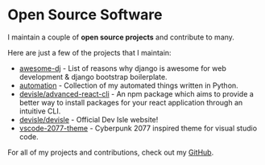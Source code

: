 # Open Source Software

I maintain a couple of **open source projects** and contribute to many.

Here are just a few of the projects that I maintain:

- [awesome-dj](https://github.com/endormi/awesome-dj) - List of reasons why django is awesome for web development & django bootstrap boilerplate.
- [automation](https://github.com/endormi/automation) - Collection of my automated things written in Python.
- [devisle/advanced-react-cli](https://github.com/devisle/advanced-react-cli) - An npm package which aims to provide a better way to install packages for your react application through an intuitive CLI.
- [devisle/devisle](https://github.com/devisle/devisle) - Official Dev Isle website!
- [vscode-2077-theme](https://github.com/endormi/vscode-2077-theme) - Cyberpunk 2077 inspired theme for visual studio code.

For all of my projects and contributions, check out my [GitHub](https://github.com/endormi).
